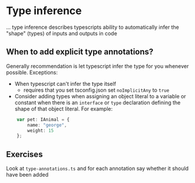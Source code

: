 # Type inference

... type inference describes typescripts ability to automatically infer the "shape" (types) of inputs and outputs in code

## When to add explicit type annotations?

Generally recommendation is let typescript infer the type for you whenever possible. Exceptions:

* When typescript can't infer the type itself
    * requires that you set tsconfig.json set `noImplicitAny` to `true`
* Consider adding types when assigning an object literal to a variable or constant when there is an `interface` or `type` declaration defining the shape of that object literal. For example:

```ts
    var pet: IAnimal = {
        name: "george",
        weight: 15
    };
```

## Exercises

Look at `type-annotations.ts` and for each annotation say whether it should have been added
   